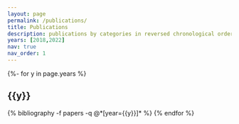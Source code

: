 ```yaml
---
layout: page
permalink: /publications/
title: Publications
description: publications by categories in reversed chronological order. generated by jekyll-scholar.
years: [2018,2022]
nav: true
nav_order: 1
---
```

<!-- _pages/publications.md -->
<div class="publications">

{%- for y in page.years %}
  <h2 class="year">{{y}}</h2>
  {% bibliography -f papers -q @*[year={{y}}]* %}
{% endfor %}

</div>

